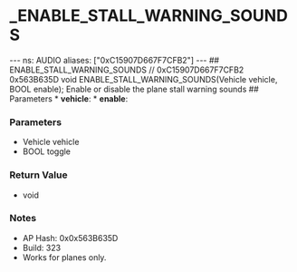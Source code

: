# _ENABLE_STALL_WARNING_SOUNDS

--- ns: AUDIO aliases: ["0xC15907D667F7CFB2"] --- ## ENABLE_STALL_WARNING_SOUNDS  // 0xC15907D667F7CFB2 0x563B635D void ENABLE_STALL_WARNING_SOUNDS(Vehicle vehicle, BOOL enable);  Enable or disable the plane stall warning sounds  ## Parameters * **vehicle**: * **enable**:

### Parameters
* Vehicle vehicle
* BOOL toggle

### Return Value
* void

### Notes
* AP Hash: 0x0x563B635D
* Build: 323
* Works for planes only.

